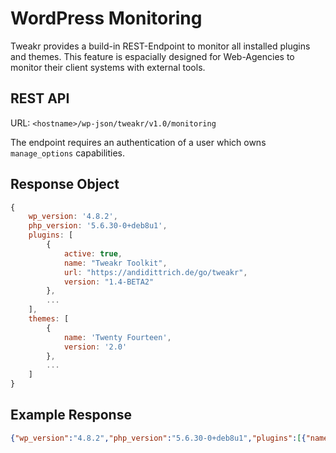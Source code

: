 WordPress Monitoring
=================================

Tweakr provides a build-in REST-Endpoint to monitor all installed plugins and themes. 
This feature is espacially designed for Web-Agencies to monitor their client systems with external tools.

## REST API ##

URL: `<hostname>/wp-json/tweakr/v1.0/monitoring`

The endpoint requires an authentication of a user which owns `manage_options` capabilities.

## Response Object ##

```js
{
    wp_version: '4.8.2',
    php_version: '5.6.30-0+deb8u1',
    plugins: [
        {
            active: true,
            name: "Tweakr Toolkit",
            url: "https://andidittrich.de/go/tweakr",
            version: "1.4-BETA2"
        },
        ...
    ],
    themes: [
        {
            name: 'Twenty Fourteen',
            version: '2.0'
        },
        ...
    ]
}

```

## Example Response ##

```json
{"wp_version":"4.8.2","php_version":"5.6.30-0+deb8u1","plugins":[{"name":"bbPress","version":"2.5.12","url":"https:\/\/bbpress.org","active":false},{"name":"BuddyPress","version":"2.8.2","url":"https:\/\/buddypress.org\/","active":false},{"name":"Cryptex - E-Mail Address Protection","version":"6.0","url":"https:\/\/andidittrich.de\/go\/cryptex","active":false},{"name":"Enlighter - Customizable Syntax Highlighter","version":"3.5","url":"https:\/\/enlighterjs.org","active":true},{"name":"Enlighter Pro","version":"3.1-BETA2","url":"http:\/\/enlighterjs.org","active":false},{"name":"Jetpack by WordPress.com","version":"4.9","url":"http:\/\/jetpack.com","active":false},{"name":"Rewrite Rules Inspector","version":"1.2.1","url":"http:\/\/wordpress.org\/extend\/plugins\/rewrite-rules-inspector\/","active":false},{"name":"TESTCASE1","version":"1.2-BETA1","url":"https:\/\/andidittrich.de\/go\/tweakr","active":false},{"name":"TinyMCE Advanced","version":"4.5.6","url":"http:\/\/www.laptoptips.ca\/projects\/tinymce-advanced\/","active":false},{"name":"Tweakr Toolkit","version":"1.4-BETA2","url":"https:\/\/andidittrich.de\/go\/tweakr","active":true},{"name":"WP Super Cache","version":"1.4.9","url":"https:\/\/wordpress.org\/plugins\/wp-super-cache\/","active":false}],"themes":[{"name":"Hueman","version":"3.3.20"},{"name":"Test Theme","version":"1.0.0"},{"name":"Twenty Fifteen","version":"1.8"},{"name":"Twenty Fourteen","version":"2.0"},{"name":"Twenty Sixteen","version":"1.3"},{"name":"Twenty Thirteen","version":"2.1"}]}
```
